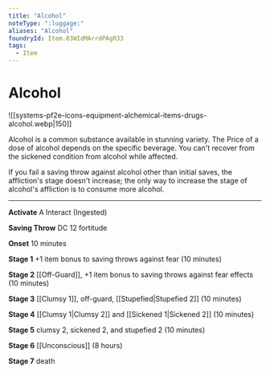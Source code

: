 ```yaml
---
title: "Alcohol"
noteType: ":luggage:"
aliases: "Alcohol"
foundryId: Item.03WIdMArrdPAgR33
tags:
  - Item
---
```


# Alcohol
![[systems-pf2e-icons-equipment-alchemical-items-drugs-alcohol.webp|150]]

Alcohol is a common substance available in stunning variety. The Price of a dose of alcohol depends on the specific beverage. You can't recover from the sickened condition from alcohol while affected.

If you fail a saving throw against alcohol other than initial saves, the affliction's stage doesn't increase; the only way to increase the stage of alcohol's affliction is to consume more alcohol.

* * *

**Activate** A Interact (Ingested)

**Saving Throw** DC 12 fortitude

**Onset** 10 minutes

**Stage 1** +1 item bonus to saving throws against fear (10 minutes)

**Stage 2** [[Off-Guard]], +1 item bonus to saving throws against fear effects (10 minutes)

**Stage 3** [[Clumsy 1]], off-guard, [[Stupefied|Stupefied 2]] (10 minutes)

**Stage 4** [[Clumsy 1|Clumsy 2]] and [[Sickened 1|Sickened 2]] (10 minutes)

**Stage 5** clumsy 2, sickened 2, and stupefied 2 (10 minutes)

**Stage 6** [[Unconscious]] (8 hours)

**Stage 7** death
